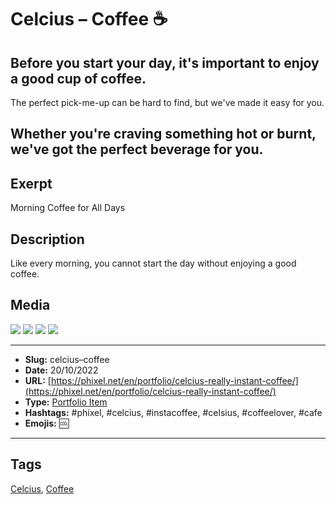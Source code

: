 # Celcius – Coffee ☕
## Before you start your day, it's important to enjoy a good cup of coffee.

The perfect pick-me-up can be hard to find, but we've made it easy for you.

Whether you're craving something hot or burnt, we've got the perfect beverage for you.
------------
## Exerpt
Morning Coffee for All Days
## Description
Like every morning, you cannot start the day without enjoying a good coffee.
## Media
<img src="media/92710c93/coffee.gltf">
<img src="media/fea73e9c/coffee.jpg">
<img src="media/50ea7c48/coffee.png">
<img src="media/21eaca06/coffee.png">

------------
- **Slug:** celcius–coffee
- **Date:** 20/10/2022
- **URL:** [https://phixel.net/en/portfolio/celcius-really-instant-coffee/](https://phixel.net/en/portfolio/celcius-really-instant-coffee/)
- **Type:** [Portfolio Item](#portfolio-item)
- **Hashtags:** #phixel, #celcius, #instacoffee, #celsius, #coffeelover, #cafe
- **Emojis:** 🆒

------------
## Tags
[Celcius](#celcius), [Coffee](#coffee)
